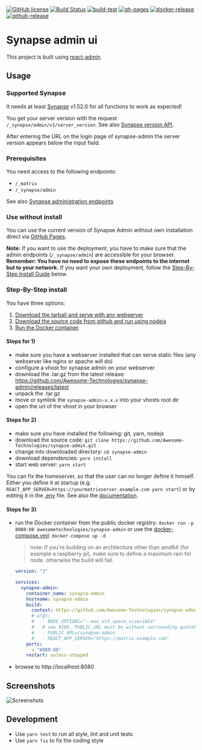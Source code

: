[![GitHub license](https://img.shields.io/github/license/Awesome-Technologies/synapse-admin)](https://github.com/Awesome-Technologies/synapse-admin/blob/master/LICENSE)
[![Build Status](https://api.travis-ci.com/Awesome-Technologies/synapse-admin.svg?branch=master)](https://app.travis-ci.com/github/Awesome-Technologies/synapse-admin)
[![build-test](https://github.com/Awesome-Technologies/synapse-admin/actions/workflows/build-test.yml/badge.svg)](https://github.com/Awesome-Technologies/synapse-admin/actions/workflows/build-test.yml)
[![gh-pages](https://github.com/Awesome-Technologies/synapse-admin/actions/workflows/edge_ghpage.yml/badge.svg)](https://awesome-technologies.github.io/synapse-admin/)
[![docker-release](https://github.com/Awesome-Technologies/synapse-admin/actions/workflows/docker-release.yml/badge.svg)](https://hub.docker.com/r/awesometechnologies/synapse-admin)
[![github-release](https://github.com/Awesome-Technologies/synapse-admin/actions/workflows/github-release.yml/badge.svg)](https://github.com/Awesome-Technologies/synapse-admin/releases)

# Synapse admin ui

This project is built using [react-admin](https://marmelab.com/react-admin/).

## Usage

### Supported Synapse

It needs at least [Synapse](https://github.com/matrix-org/synapse) v1.52.0 for all functions to work as expected!

You get your server version with the request `/_synapse/admin/v1/server_version`.
See also [Synapse version API](https://matrix-org.github.io/synapse/develop/admin_api/version_api.html).

After entering the URL on the login page of synapse-admin the server version appears below the input field.

### Prerequisites

You need access to the following endpoints:

- `/_matrix`
- `/_synapse/admin`

See also [Synapse administration endpoints](https://matrix-org.github.io/synapse/develop/reverse_proxy.html#synapse-administration-endpoints)

### Use without install

You can use the current version of Synapse Admin without own installation direct
via [GitHub Pages](https://awesome-technologies.github.io/synapse-admin/).

**Note:**
If you want to use the deployment, you have to make sure that the admin endpoints (`/_synapse/admin`) are accessible for your browser.
**Remember: You have no need to expose these endpoints to the internet but to your network.**
If you want your own deployment, follow the [Step-By-Step Install Guide](#step-by-step-install) below.

### Step-By-Step install

You have three options:

1.  [Download the tarball and serve with any webserver](#steps-for-1)
2.  [Download the source code from github and run using nodejs](#steps-for-2)
3.  [Run the Docker container](#steps-for-3)

#### Steps for 1)

- make sure you have a webserver installed that can serve static files (any webserver like nginx or apache will do)
- configure a vhost for synapse admin on your webserver
- download the .tar.gz from the latest release: https://github.com/Awesome-Technologies/synapse-admin/releases/latest
- unpack the .tar.gz
- move or symlink the `synapse-admin-x.x.x` into your vhosts root dir
- open the url of the vhost in your browser

#### Steps for 2)

- make sure you have installed the following: git, yarn, nodejs
- download the source code: `git clone https://github.com/Awesome-Technologies/synapse-admin.git`
- change into downloaded directory: `cd synapse-admin`
- download dependencies: `yarn install`
- start web server: `yarn start`

You can fix the homeserver, so that the user can no longer define it himself.
Either you define it at startup (e.g. `REACT_APP_SERVER=https://yourmatrixserver.example.com yarn start`)
or by editing it in the [.env](.env) file. See also the
[documentation](https://create-react-app.dev/docs/adding-custom-environment-variables/).

#### Steps for 3)

- run the Docker container from the public docker registry: `docker run -p 8080:80 awesometechnologies/synapse-admin` or use the [docker-compose.yml](docker-compose.yml): `docker-compose up -d`

  > note: if you're building on an architecture other than amd64 (for example a raspberry pi), make sure to define a maximum ram for node. otherwise the build will fail.

  ```yml
  version: "3"

  services:
    synapse-admin:
      container_name: synapse-admin
      hostname: synapse-admin
      build:
        context: https://github.com/Awesome-Technologies/synapse-admin.git
        # args:
        #   - NODE_OPTIONS="--max_old_space_size=1024"
        #   # see #266, PUBLIC_URL must be without surrounding quotation marks
        #   - PUBLIC_URL=/synapse-admin
        #   - REACT_APP_SERVER="https://matrix.example.com"
      ports:
        - "8080:80"
      restart: unless-stopped
  ```

- browse to http://localhost:8080

## Screenshots

![Screenshots](./screenshots.jpg)

## Development

- Use `yarn test` to run all style, lint and unit tests
- Use `yarn fix` to fix the coding style